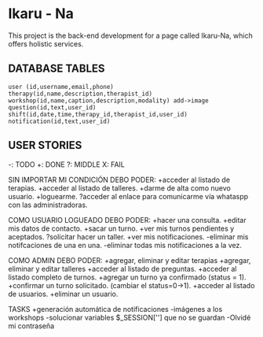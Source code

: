 # Ikaru - Na

This project is the back-end development for a page called Ikaru-Na, which offers holistic services.

## DATABASE TABLES
    user (id,username,email,phone)
    therapy(id,name,description,therapist_id)
    workshop(id,name,caption,description,modality) add->image
    question(id,text,user_id)
    shift(id,date,time,therapy_id,therapist_id,user_id)
    notification(id,text,user_id)

## USER STORIES
-: TODO     +: DONE     ?: MIDDLE       X: FAIL

SIN IMPORTAR MI CONDICIÓN DEBO PODER:
	+acceder al listado de terapias.
	+acceder al listado de talleres.
	+darme de alta como nuevo usuario.
	+loguearme.
	?acceder al enlace para comunicarme vía whataspp con las administradoras.

COMO USUARIO LOGUEADO DEBO PODER:
	+hacer una consulta.
	+editar mis datos de contacto.
	+sacar un turno.
	+ver mis turnos pendientes y aceptados.
	?solicitar hacer un taller.
	+ver mis notificaciones.
	-eliminar mis notifcaciones de una en una.
	-eliminar todas mis notificaciones a la vez.
	
COMO ADMIN DEBO PODER:
	+agregar, eliminar y editar terapias 
	+agregar, eliminar y editar talleres 
	+acceder al listado de preguntas.
	+acceder al listado completo de turnos.
	+agregar un turno ya confirmado (status = 1).
	+confirmar un turno solicitado. (cambiar el status=0->1).
	+acceder al listado de usuarios.
	+eliminar un usuario.

TASKS
	+generación automática de notificaciones
	-imágenes a los workshops
	-solucionar variables $_SESSION[''] que no se guardan
	-Olvidé mi contraseña